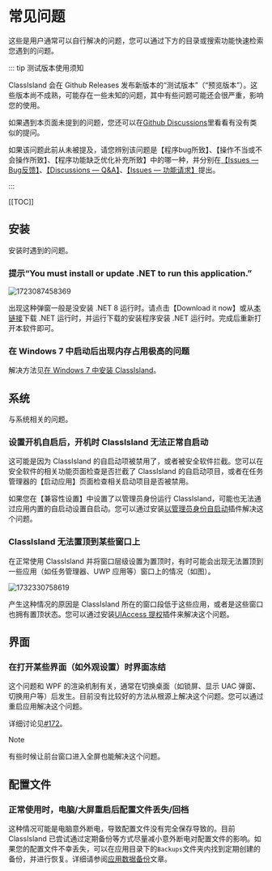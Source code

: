 # 常见问题

这些是用户通常可以自行解决的问题，您可以通过下方的目录或搜索功能快速检索您遇到的问题。

::: tip 测试版本使用须知

ClassIsland 会在 Github Releases 发布新版本的“测试版本”（“预览版本”）。这些版本尚不成熟，可能存在一些未知的问题，其中有些问题可能还会很严重，影响您的使用。

如果遇到本页面未提到的问题，您还可以在[Github Discussions](https://github.com/ClassIsland/ClassIsland/discussions)里看看有没有类似的提问。

如果该问题此前从未被提及，请您辨别该问题是【程序bug所致】、【操作不当或不会操作所致】、【程序功能缺乏优化补充所致】中的哪一种，并分别在[【Issues — Bug反馈】](https://github.com/ClassIsland/ClassIsland/issues/new?template=BugReport.yml)、[【Discussions — Q&A】](https://github.com/ClassIsland/ClassIsland/discussions/new?category=q-a)、[【Issues — 功能请求】](https://github.com/ClassIsland/ClassIsland/issues/new?template=FeatureRequest.yml)提出。

:::

[[TOC]]

## 安装

安装时遇到的问题。

### 提示“You must install or update .NET to run this application.”

![1723087458369](../image/faq/1723087458369.png)

出现这种弹窗一般是没安装 .NET 8 运行时。请点击【Download it now】或从[本链接](https://dotnet.microsoft.com/zh-cn/download/dotnet/thank-you/runtime-desktop-8.0.7-windows-x64-installer)下载 .NET 运行时，并运行下载的安装程序安装 .NET 运行时。完成后重新打开本软件即可。

### 在 Windows 7 中启动后出现内存占用极高的问题

解决方法见[在 Windows 7 中安装 ClassIsland](../setup.md#检查系统需求)。

## 系统

与系统相关的问题。

### 设置开机自启后，开机时 ClassIsland 无法正常自启动

这可能是因为 ClassIsland 的自启动项被禁用了，或者被安全软件拦截。您可以在安全软件的相关功能页面检查是否拦截了 ClassIsland 的自启动项目，或者在任务管理器的【启动应用】页面检查相关启动项目是否被禁用。

如果您在【兼容性设置】中设置了以管理员身份运行 ClassIsland，可能也无法通过应用内置的自启动设置自启动。您可以通过安装[以管理员身份自启动](https://github.com/ClassIsland/StartUpAsAdmin)插件解决这个问题。

### ClassIsland 无法置顶到某些窗口上

在正常使用 ClassIsland 并将窗口层级设置为置顶时，有时可能会出现无法置顶到一些应用（如任务管理器、UWP 应用等）窗口上的情况（如图）。

![1732330758619](image/faq/1732330758619.png)

产生这种情况的原因是 ClassIsland 所在的窗口段低于这些应用，或者是这些窗口也拥有置顶状态。您可以通过安装[UIAccess 提权](https://github.com/HelloWRC/GrantUiAccess)插件来解决这个问题。

## 界面

### 在打开某些界面（如外观设置）时界面冻结

这个问题和 WPF 的渲染机制有关，通常在切换桌面（如锁屏、显示 UAC 弹窗、切换用户等）后发生。目前没有比较好的方法从根源上解决这个问题。您可以通过重启应用解决这个问题。

详细讨论见[#172](https://github.com/ClassIsland/ClassIsland/issues/172)。

> [!note]
> 有些时候让前台窗口进入全屏也能解决这个问题。

## 配置文件

### 正常使用时，电脑/大屏重启后配置文件丢失/回档

这种情况可能是电脑意外断电，导致配置文件没有完全保存导致的。目前 ClassIsland 已尝试通过定期备份等方式尽量减小意外断电对配置文件的影响。如果您的配置文件不幸丢失，可以在应用目录下的`Backups`文件夹内找到定期创建的备份，并进行恢复。详细请参阅[应用数据备份](../backup.md#恢复备份)文章。
